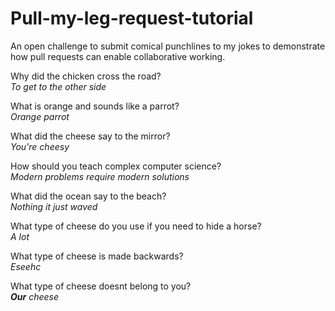 # Pull-my-leg-request-tutorial
An open challenge to submit comical punchlines to my jokes to demonstrate how pull requests can enable collaborative working.

Why did the chicken cross the road?\
*To get to the other side*

What is orange and sounds like a parrot?\
*Orange parrot*

What did the cheese say to the mirror?\
*You're cheesy*

How should you teach complex computer science?\
*Modern problems require modern solutions*

What did the ocean say to the beach?\
*Nothing it just waved*

What type of cheese do you use if you need to hide a horse?\
*A lot*

What type of cheese is made backwards?\
*Eseehc*

What type of cheese doesnt belong to you?\
***Our** cheese*
